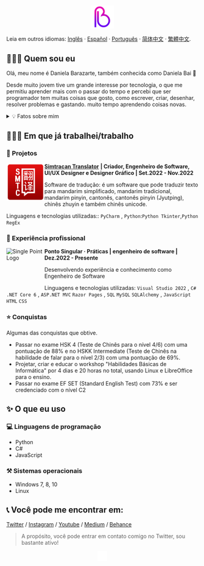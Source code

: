 <p align="center">
<img height="auto" width="12%" src="https://github.com/danielabai/danielabai/blob/main/logo/gif/2g.gif?raw=true"/>
<p>
  
Leia em outros idiomas: [Inglês](README.md) · [Español](README.sp.md) · [Português](README.pt.md) · [简体中文](README.zh-s.md) · [繁體中文](README.zh-t.md).
  
## 👩🏼‍💻 Quem sou eu

Olá, meu nome é Daniela Barazarte, também conhecida como Daniela Bai 🤍

Desde muito jovem tive um grande interesse por tecnologia, o que me permitiu aprender mais com o passar do tempo e percebi que ser programador tem muitas coisas que gosto, como escrever, criar, desenhar, resolver problemas e gastando. muito tempo aprendendo coisas novas.

<p>
<div>
<details>
   <summary> 💡 Fatos sobre mim</summary>

- 🇻🇪 No momento moro no meu país de origem Venezuela
  
- 🐍 Falo vários idiomas como inglês (C1-C2), chinês mandarim (B2) e português (B1)… e se quiser contar, Python também!

- ✍🏻 Posto algumas das minhas experiências e resultados de pesquisa no meu [blog pessoal](https://danielabai.medium.com/) e às vezes na minha [conta do YouTube](https://www.youtube .com/channel /UCR27ZeJPvnTQpPIdU9JKpnw)

- 👩🏼‍🎨 Também gosto de design gráfico e meu portfólio pessoal está disponível no [Behance](https://www.behance.net/danielabai)
  
- 👩🏼‍💻 Mas agora estou trabalhando principalmente em minhas habilidades de programação publicando novos projetos aqui no GitHub
</details>
<p>
 
## 👷🏼‍♀️ Em que já trabalhei/trabalho

### 🚀 Projetos

<img align="left" height="100px" width="100px" alt="Simtracan Translator Logo" src="https://github.com/danielabai/danielabai/blob/main/projects/Simtracan%20Translator.png?raw=true"/>

**[Simtracan Translator](https://github.com/danielabai/simtracan-translator)** **| Criador, Engenheiro de Software, UI/UX Designer e Designer Gráfico | Set.2022 - Nov.2022**

Software de tradução: é um software que pode traduzir texto para mandarim simplificado, mandarim tradicional, mandarim pinyin, cantonês, cantonês pinyin (Jyutping), chinês zhuyin e também chinês unicode.

Linguagens e tecnologias utilizadas:: `PyCharm` , `Python`:`Python Tkinter`,`Python RegEx`
  
### 💼 Experiência profissional
  
<img align="left" height="100px" width="100px" alt="Single Point Logo" src="https://github.com/danielabai/danielabai/blob/main/work_experience/single_point.png?raw=true"/>

**Ponto Singular · Práticas | engenheiro de software | Dez.2022 - Presente**

Desenvolvendo experiência e conhecimento como Engenheiro de Software

Linguagens e tecnologias utilizadas: `Visual Studio 2022` , `C#` `.NET Core 6` , `ASP.NET MVC` `Razor Pages` , `SQL` `MySQL` `SQLAlchemy` , `JavaScript` `HTML` `CSS`
 

### ⭐ Conquistas

Algumas das conquistas que obtive.

- Passar no exame HSK 4 (Teste de Chinês para o nível 4/6) com uma pontuação de 88% e no HSKK Intermediate (Teste de Chinês na habilidade de falar para o nível 2/3) com uma pontuação de 69%.
- Projetar, criar e educar o workshop "Habilidades Básicas de Informática" por 4 dias e 20 horas no total, usando Linux e LibreOffice para o ensino.
- Passar no exame EF SET (Standard English Test) com 73% e ser credenciado com o nível C2

## ✨ O que eu uso

### 💻 Linguagens de programação

- Python
- C#
- JavaScript

### ⚒️ Sistemas operacionais

- Windows 7, 8, 10
- Linux

## 📞 Você pode me encontrar em:

[Twitter](https://twitter.com/danielabai8) / [Instagram](https://instagram.com/danielabai8) / [Youtube](https://www.youtube.com/channel/UCR27ZeJPvnTQpPIdU9JKpnw) / [Medium](https://danielabai.medium.com/) / [Behance](https://www.behance.net/danielabai)
<p>

> A propósito, você pode entrar em contato comigo no Twitter, sou bastante ativo!
>
  

<p align="center">
<img height="auto" width="5%" alt="Daniela Bai Logo (em GIF)" src="https://github.com/danielabai/danielabai/blob/main/logo/gif/Black2White.gif?raw=true"/>
</p>
